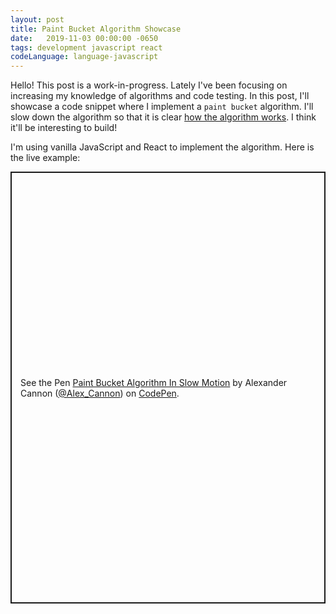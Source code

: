 ```yaml
---
layout: post
title: Paint Bucket Algorithm Showcase
date:   2019-11-03 00:00:00 -0650
tags: development javascript react
codeLanguage: language-javascript
---
```

Hello! This post is a work-in-progress. Lately I've been focusing on increasing my knowledge of algorithms and code testing. In this post,
I'll showcase a code snippet where I implement a `paint bucket` algorithm. I'll slow down the algorithm so that it is clear [how the algorithm works](https://en.wikipedia.org/wiki/Flood_fill#The_algorithm). I think it'll be interesting to build!

I'm using vanilla JavaScript and React to implement the algorithm. Here is the live example:

<p class="codepen" data-height="691" data-theme-id="0" data-default-tab="js" data-user="Alex_Cannon" data-slug-hash="wvvyveR" style="height: 691px; box-sizing: border-box; display: flex; align-items: center; justify-content: center; border: 2px solid; margin: 1em 0; padding: 1em;" data-pen-title="Paint Bucket Algorithm In Slow Motion">
  <span>See the Pen <a href="https://codepen.io/Alex_Cannon/pen/wvvyveR">
  Paint Bucket Algorithm In Slow Motion</a> by Alexander Cannon (<a href="https://codepen.io/Alex_Cannon">@Alex_Cannon</a>)
  on <a href="https://codepen.io">CodePen</a>.</span>
</p>
<script async src="https://static.codepen.io/assets/embed/ei.js"></script>
